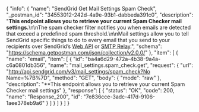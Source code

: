 {
  "info": {
    "name": "SendGrid Get Mail Settings Spam Check",
    "_postman_id": "34553012-242d-4a9e-93b1-dabbeda391c0",
    "description": "**This endpoint allows you to retrieve your current Spam Checker mail settings.**\n\nThe spam checker filter notifies you when emails are detected that exceed a predefined spam threshold.\n\nMail settings allow you to tell SendGrid specific things to do to every email that you send to your recipients over SendGrid’s [Web API](https://sendgrid.com/docs/API_Reference/Web_API/mail.html) or [SMTP Relay](https://sendgrid.com/docs/API_Reference/SMTP_API/index.html).",
    "schema": "https://schema.getpostman.com/json/collection/v2.0.0/"
  },
  "item": [
    {
      "name": "email",
      "item": [
        {
          "id": "ba4a6d29-472a-4b38-9a4a-c6a0801db356",
          "name": "mail_settings.spam_check.get",
          "request": {
            "url": "http://api.sendgrid.com/v3/mail_settings/spam_check?No Name=%7B%7D",
            "method": "GET",
            "body": {
              "mode": "raw"
            },
            "description": "**This endpoint allows you to retrieve your current Spam Checker mail settings"
          },
          "response": [
            {
              "status": "OK",
              "code": 200,
              "name": "Response_200",
              "id": "7e836cce-3adc-417d-9106-1aee378eb9a6"
            }
          ]
        }
      ]
    }
  ]
}